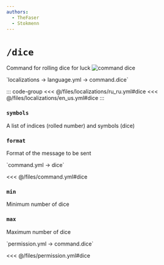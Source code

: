 ```yaml
---
authors:
  - TheFaser
  - Stokmenn
---
```


# `/dice`

Command for rolling dice for luck
![command dice](/commanddice.png)

[//]: # (localization)
<!--@include: @/parts/words.md#localization--> 
<!--@include: @/parts/words.md#path--> `localizations → language.yml → command.dice`

<!--@include: @/parts/words.md#default--> 

::: code-group
<<< @/files/localizations/ru_ru.yml#dice
<<< @/files/localizations/en_us.yml#dice
:::

### `symbols`

A list of indices (rolled number) and symbols (dice)

### `format`

Format of the message to be sent

[//]: # (command.yml)
<!--@include: @/parts/words.md#setting-->
<!--@include: @/parts/words.md#path--> `command.yml → dice`

<!--@include: @/parts/words.md#default-->
<<< @/files/command.yml#dice

<!--@include: @/parts/enable.md-->
<!--@include: @/parts/range.md-->

### `min`

Minimum number of dice

### `max`

Maximum number of dice

<!--@include: @/parts/aliases.md-->
<!--@include: @/parts/destination.md-->
<!--@include: @/parts/cooldown.md-->
<!--@include: @/parts/sound.md-->

[//]: # (permission.yml)
<!--@include: @/parts/words.md#permission-->
<!--@include: @/parts/words.md#path--> `permission.yml → command.dice`

<!--@include: @/parts/words.md#default-->
<<< @/files/permission.yml#dice

<!--@include: @/parts/permission/permissionTier3.md-->
<!--@include: @/parts/permission/cooldown.md-->
<!--@include: @/parts/permission/sound.md-->